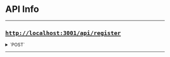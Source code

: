# API Info

---

## [`http://localhost:3001/api/register`](http://localhost:3001/api/register)

<details>
<summary>`POST`</summary>

#### Header

```
Content-Type: application/json
```

#### Data

```json
{
    "name": "<name>",
    "email": "<email>",
    "mobile": "<mob>",
    "password": "<password>",
    "role": "<PhotoGrapher|Hirer>"
}
```

#### Response on success

```json
{ "success": true, "msg": "Register Successful" }
```

#### Response on failed

```json
{ "success": false, "msg": "...." }
```

#### Example

```bash
curl -X POST http://localhost:3001/api/register \
    -H "Content-Type: application/json" \
    -d '{
            "name": "<name>",
            "email": "<email>",
            "mobile": "<mob>",
            "password": "<password>",
            "role": "PhotoGrapher"
        }'
```

</details>

---
